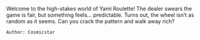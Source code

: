 Welcome to the high-stakes world of Yami Roulette! The dealer swears the game is fair, but something feels... predictable. Turns out, the wheel isn’t as random as it seems. Can you crack the pattern and walk away rich?

    Author: Cosmicstar
